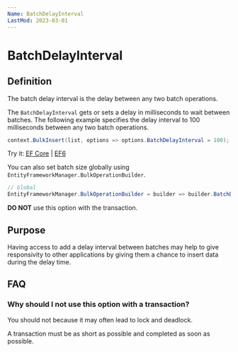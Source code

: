 ```yaml
---
Name: BatchDelayInterval
LastMod: 2023-03-01
---
```


# BatchDelayInterval

## Definition

The batch delay interval is the delay between any two batch operations.

The `BatchDelayInterval` gets or sets a delay in milliseconds to wait between batches. The following example specifies the delay interval to 100 milliseconds between any two batch operations.

```csharp
context.BulkInsert(list, options => options.BatchDelayInterval = 100);
```

Try it: [EF Core](https://dotnetfiddle.net/lil9tq) | [EF6](https://dotnetfiddle.net/65v3k3)

You can also set batch size globally using `EntityFrameworkManager.BulkOperationBuilder`.

```csharp
// Global
EntityFrameworkManager.BulkOperationBuilder = builder => builder.BatchDelayInterval = 100;
```


**DO NOT** use this option with the transaction.

## Purpose
Having access to add a delay interval between batches may help to give responsivity to other applications by giving them a chance to insert data during the delay time.

## FAQ

### Why should I not use this option with a transaction?
You should not because it may often lead to lock and deadlock.

A transaction must be as short as possible and completed as soon as possible.
